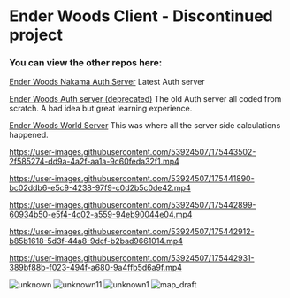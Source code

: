# Ender Woods Client - Discontinued project

### You can view the other repos here:

[Ender Woods Nakama Auth Server](https://github.com/RickWillcox/Ender-Woods-Nakama-Server) Latest Auth server

[Ender Woods Auth server (deprecated)](https://github.com/RickWillcox/Ender-Woods-Authentication-Server) The old Auth server all coded from scratch. A bad idea but great learning experience.

[Ender Woods World Server](https://github.com/RickWillcox/Ender-Woods-World-Server) This was where all the server side calculations happened.


https://user-images.githubusercontent.com/53924507/175443502-2f585274-dd9a-4a2f-aa1a-9c60feda32f1.mp4

https://user-images.githubusercontent.com/53924507/175441890-bc02ddb6-e5c9-4238-97f9-c0d2b5c0de42.mp4



https://user-images.githubusercontent.com/53924507/175442899-60934b50-e5f4-4c02-a559-94eb90044e04.mp4



https://user-images.githubusercontent.com/53924507/175442912-b85b1618-5d3f-44a8-9dcf-b2bad9661014.mp4



https://user-images.githubusercontent.com/53924507/175442931-389bf88b-f023-494f-a680-9a4ffb5d6a9f.mp4

![unknown](https://user-images.githubusercontent.com/53924507/175442938-6344c083-0957-49f4-8b74-882544a93253.png)
![unknown11](https://user-images.githubusercontent.com/53924507/175443429-4a49e1a2-aa34-4c84-96ae-6250b3461da9.png)
![unknown1](https://user-images.githubusercontent.com/53924507/175443443-3008da6c-5be8-4574-886e-0496300970d3.png)
![map_draft](https://user-images.githubusercontent.com/53924507/175443452-760f52a3-a83b-459c-8a89-1137454becc7.png)




